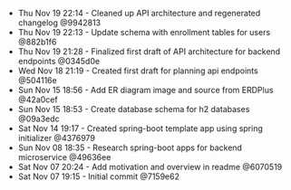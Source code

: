 * Thu Nov 19 22:14 - Cleaned up API architecture and regenerated changelog @9942813
* Thu Nov 19 22:13 - Update schema with enrollment tables for users @882b1f6
* Thu Nov 19 21:28 - Finalized first draft of API architecture for backend endpoints @0345d0e
* Wed Nov 18 21:19 - Created first draft for planning api endpoints @504116e
* Sun Nov 15 18:56 - Add ER diagram image and source from ERDPlus @42a0cef
* Sun Nov 15 18:53 - Create database schema for h2 databases @09a3edc
* Sat Nov 14 19:17 - Created spring-boot template app using spring initializer @4376979
* Sun Nov 08 18:35 - Research spring-boot apps for backend microservice @49636ee
* Sat Nov 07 20:24 - Add motivation and overview in readme @6070519
* Sat Nov 07 19:15 - Initial commit @7159e62
